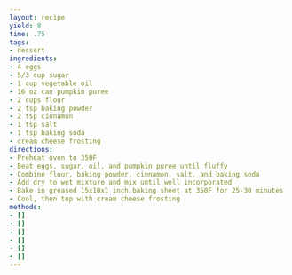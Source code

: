```yaml
---
layout: recipe
yield: 8
time: .75
tags:
- dessert
ingredients:
- 4 eggs
- 5/3 cup sugar
- 1 cup vegetable oil
- 16 oz can pumpkin puree
- 2 cups flour
- 2 tsp baking powder
- 2 tsp cinnamon
- 1 tsp salt
- 1 tsp baking soda
- cream cheese frosting
directions:
- Preheat oven to 350F
- Beat eggs, sugar, oil, and pumpkin puree until fluffy
- Combine flour, baking powder, cinnamon, salt, and baking soda
- Add dry to wet mixture and mix until well incorporated
- Bake in greased 15x10x1 inch baking sheet at 350F for 25-30 minutes
- Cool, then top with cream cheese frosting
methods:
- []
- []
- []
- []
- []
- []
---
```


